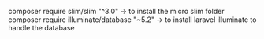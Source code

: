 composer require slim/slim "^3.0" -> to install the micro slim folder
composer require illuminate/database "~5.2" -> to install laravel illuminate to handle the database 
